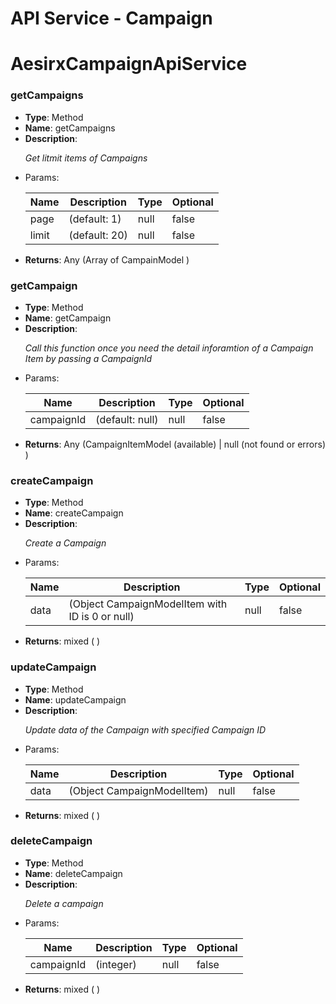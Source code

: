 <h1>API Service - Campaign</h1><h1>AesirxCampaignApiService</h1><h3>getCampaigns</h3><ul><li><b>Type</b>: Method </li><li><b>Name</b>: getCampaigns</li><li><b>Description</b>: <p><i>Get litmit items of Campaigns
</i></p></li><li><b></b>Params</b>: </li><table><thead><th>Name</th><th>Description</th><th>Type</th><th>Optional</th></thead><tbody><tr><td>page</td><td>(default: 1)</td><td>null</td><td>false</td></tr><tr><td>limit</td><td>(default: 20)</td><td>null</td><td>false</td></tr></tbody></table><li><b>Returns</b>: Any (Array of CampainModel )</li></ul><h3>getCampaign</h3><ul><li><b>Type</b>: Method </li><li><b>Name</b>: getCampaign</li><li><b>Description</b>: <p><i>Call this function once you need the detail inforamtion of a Campaign Item by passing a CampaignId
</i></p></li><li><b></b>Params</b>: </li><table><thead><th>Name</th><th>Description</th><th>Type</th><th>Optional</th></thead><tbody><tr><td>campaignId</td><td>(default: null)</td><td>null</td><td>false</td></tr></tbody></table><li><b>Returns</b>: Any (CampaignItemModel (available) | null (not found or errors) )</li></ul><h3>createCampaign</h3><ul><li><b>Type</b>: Method </li><li><b>Name</b>: createCampaign</li><li><b>Description</b>: <p><i>Create a Campaign
</i></p></li><li><b></b>Params</b>: </li><table><thead><th>Name</th><th>Description</th><th>Type</th><th>Optional</th></thead><tbody><tr><td>data</td><td>(Object CampaignModelItem with ID is 0 or null)</td><td>null</td><td>false</td></tr></tbody></table><li><b>Returns</b>: mixed ( )</li></ul><h3>updateCampaign</h3><ul><li><b>Type</b>: Method </li><li><b>Name</b>: updateCampaign</li><li><b>Description</b>: <p><i>Update data of the Campaign with specified Campaign ID
</i></p></li><li><b></b>Params</b>: </li><table><thead><th>Name</th><th>Description</th><th>Type</th><th>Optional</th></thead><tbody><tr><td>data</td><td>(Object CampaignModelItem)</td><td>null</td><td>false</td></tr></tbody></table><li><b>Returns</b>: mixed ( )</li></ul><h3>deleteCampaign</h3><ul><li><b>Type</b>: Method </li><li><b>Name</b>: deleteCampaign</li><li><b>Description</b>: <p><i>Delete a campaign
</i></p></li><li><b></b>Params</b>: </li><table><thead><th>Name</th><th>Description</th><th>Type</th><th>Optional</th></thead><tbody><tr><td>campaignId</td><td>(integer)</td><td>null</td><td>false</td></tr></tbody></table><li><b>Returns</b>: mixed ( )</li></ul>